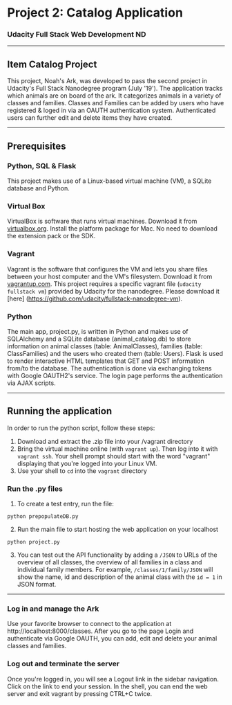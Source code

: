 # Project 2: Catalog Application
### Udacity Full Stack Web Development ND
_______________________
## Item Catalog Project
This project, Noah's Ark, was developed to pass the second project in Udacity's Full Stack Nanodegree program (July '19'). The application tracks which animals are on board of the ark. It categorizes animals in a variety of classes and families. Classes and Families can be added by users who have registered & loged in via an OAUTH authentication system. Authenticated users can further edit and delete items they have created.
_______________________
## Prerequisites
### Python, SQL & Flask
This project makes use of a Linux-based virtual machine (VM), a SQLite database and Python.
### Virtual Box
VirtualBox is software that runs virtual machines. Download it from [virtualbox.org](https://www.virtualbox.org/wiki/Downloads). Install the platform package for Mac. No need to download the extension pack or the SDK.

### Vagrant
Vagrant is the software that configures the VM and lets you share files between your host computer and the VM's filesystem. Download it from [vagrantup.com](https://www.vagrantup.com/downloads.html). This project requires a specific vagrant file (`udacity fullstack vm`) provided by Udacity for the nanodegree. Please download it [here] (https://github.com/udacity/fullstack-nanodegree-vm).

### Python
The main app, project.py, is written in Python and makes use of SQLAlchemy and a SQLite database (animal_catalog.db) to store information on animal classes (table: AnimalClasses), families (table: ClassFamilies) and the users who created them (table: Users). Flask is used to render interactive HTML templates that GET and POST information from/to the database. The authentication is done via exchanging tokens with Google OAUTH2's service. The login page performs the authentication via AJAX scripts.
_______________________
## Running the application
In order to run the python script, follow these steps:
1. Download and extract the .zip file into your /vagrant directory
2. Bring the virtual machine online (with `vagrant up`). Then log into it with `vagrant ssh`. Your shell prompt should start with the word "vagrant" displaying that you're logged into your Linux VM.
3. Use your shell to `cd` into the `vagrant` directory

### Run the .py files
1. To create a test entry, run the file:
```
python prepopulateDB.py
```
2. Run the main file to start hosting the web application on your localhost
```
python project.py
```
3. You can test out the API functionality by adding a `/JSON` to URLs of the overview of all classes, the overview of all families in a class and individual family members. For example, `/classes/1/family/JSON` will show the name, id and description of the animal class with the `id = 1` in JSON format.

_______________________
### Log in and manage the Ark
Use your favorite browser to connect to the application at http://localhost:8000/classes.
After you go to the page Login and authenticate via Google OAUTH, you can add, edit and delete your animal classes and families.

### Log out and terminate the server
Once you're logged in, you will see a Logout link in the sidebar navigation. Click on the link to end your session.
In the shell, you can end the web server and exit vagrant by pressing CTRL+C twice.
